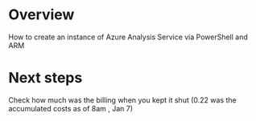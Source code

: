 # Overview
How to create an instance of Azure Analysis Service via PowerShell and ARM

# Next steps
Check how much was the billing when you kept it shut  (0.22 was the accumulated costs as of 8am , Jan 7)


